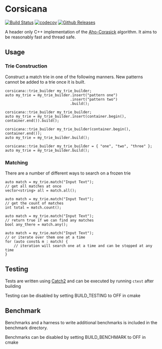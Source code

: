 # Corsicana
[![Build Status](https://travis-ci.org/kurt-nj/corsicana.svg?branch=master)](https://travis-ci.org/kurt-nj/corsicana)
[![codecov](https://codecov.io/gh/kurt-nj/corsicana/branch/master/graph/badge.svg)](https://codecov.io/gh/kurt-nj/corsicana)
[![Github Releases](https://img.shields.io/github/release/kurt-nj/corsicana.svg)](https://github.com/kurt-nj/corsicana/releases)

A header only C++ implementation of the [Aho-Corasick](https://en.wikipedia.org/wiki/Aho%E2%80%93Corasick_algorithm)
algorithm. It aims to be reasonably fast and thread safe.

## Usage

### Trie Construction

Construct a match trie in one of the following manners. New patterns cannot be added to a trie once it is built.
```
corsicana::trie_builder my_trie_builder;
auto my_trie = my_trie_builder.insert("pattern one")
                              .insert("pattern two")
                              .build();
```
```
corsicana::trie_builder my_trie_builder;
auto my_trie = my_trie_builder.insert(container.begin(), container.end()).build();
```
```
corsicana::trie_builder my_trie_builder(container.begin(), container.end());
auto my_trie = my_trie_builder.build();
```
```
corsicana::trie_builder my_trie_builder = { "one", "two", "three" };
auto my_trie = my_trie_builder.build();
```

### Matching

There are a number of different ways to search on a frozen trie

```
auto match = my_trie.match("Input Text");
// get all matches at once
vector<string> all = match.all();
```
```
auto match = my_trie.match("Input Text");
// get the count of matches
int total = match.count();
```
```
auto match = my_trie.match("Input Text");
// return true if we can find any matches
bool any_there = match.any();
```
```
auto match = my_trie.match("Input Text");
// or iterate over them one at a time
for (auto const& m : match) {
    // iteration will search one at a time and can be stopped at any time
}
```

## Testing

Tests are written using [Catch2](https://github.com/catchorg/Catch2) and can be executed by
running `ctest` after building

Testing can be disabled by setting BUILD_TESTING to OFF in cmake

## Benchmark

Benchmarks and a harness to write additional benchmarks is included in the benchmark directory. 

Benchmarks can be disabled by setting BUILD_BENCHMARK to OFF in cmake
